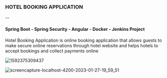 ### HOTEL BOOKING APPLICATION

--

#### Spring Boot - Spring Security - Angular - Docker - Jenkins Project

Hotel Booking Application is online booking application that allows guests to make secure online reservations through hotel website and helps hotels to accept bookings and collect payments online

![1592375309437](https://user-images.githubusercontent.com/59705964/215170916-c28fda98-b094-4095-9a5d-ac2bc41e97d0.jpg)

![screencapture-localhost-4200-2023-01-27-19_59_51](https://user-images.githubusercontent.com/59705964/215172393-94aae571-b216-4492-9ea7-f0f98b7df36c.png)

